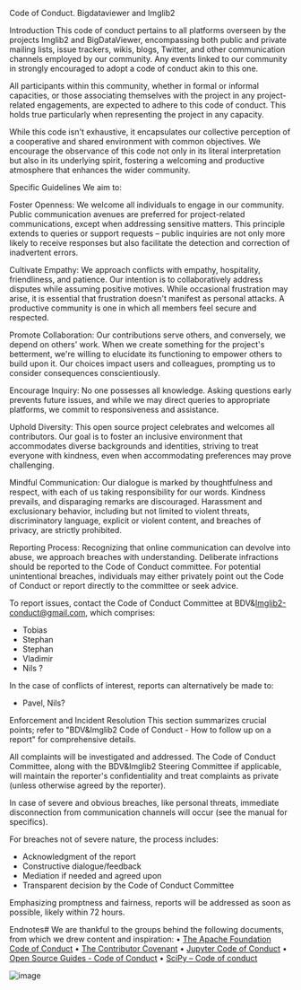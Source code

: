 Code of Conduct. Bigdataviewer and Imglib2 

Introduction
This code of conduct pertains to all platforms overseen by the projects Imglib2 and BigDataViewer, encompassing both public and private mailing lists, issue trackers, wikis, blogs, Twitter, and other communication channels employed by our community. Any events linked to our community in strongly encouraged to adopt a code of conduct akin to this one. 

All participants within this community, whether in formal or informal capacities, or those associating themselves with the project in any project-related engagements, are expected to adhere to this code of conduct. This holds true particularly when representing the project in any capacity.

While this code isn't exhaustive, it encapsulates our collective perception of a cooperative and shared environment with common objectives. We encourage the observance of this code not only in its literal interpretation but also in its underlying spirit, fostering a welcoming and productive atmosphere that enhances the wider community.

Specific Guidelines
We aim to:

Foster Openness: We welcome all individuals to engage in our community. Public communication avenues are preferred for project-related communications, except when addressing sensitive matters. This principle extends to queries or support requests – public inquiries are not only more likely to receive responses but also facilitate the detection and correction of inadvertent errors.

Cultivate Empathy: We approach conflicts with empathy, hospitality, friendliness, and patience. Our intention is to collaboratively address disputes while assuming positive motives. While occasional frustration may arise, it is essential that frustration doesn't manifest as personal attacks. A productive community is one in which all members feel secure and respected.

Promote Collaboration: Our contributions serve others, and conversely, we depend on others' work. When we create something for the project's betterment, we're willing to elucidate its functioning to empower others to build upon it. Our choices impact users and colleagues, prompting us to consider consequences conscientiously.

Encourage Inquiry: No one possesses all knowledge. Asking questions early prevents future issues, and while we may direct queries to appropriate platforms, we commit to responsiveness and assistance.

Uphold Diversity: This open source project celebrates and welcomes all contributors. Our goal is to foster an inclusive environment that accommodates diverse backgrounds and identities, striving to treat everyone with kindness, even when accommodating preferences may prove challenging.

Mindful Communication: Our dialogue is marked by thoughtfulness and respect, with each of us taking responsibility for our words. Kindness prevails, and disparaging remarks are discouraged. Harassment and exclusionary behavior, including but not limited to violent threats, discriminatory language, explicit or violent content, and breaches of privacy, are strictly prohibited.

Reporting Process: Recognizing that online communication can devolve into abuse, we approach breaches with understanding. Deliberate infractions should be reported to the Code of Conduct committee. For potential unintentional breaches, individuals may either privately point out the Code of Conduct or report directly to the committee or seek advice.

To report issues, contact the Code of Conduct Committee at 
 BDV&Imglib2-conduct@gmail.com, which comprises:

- Tobias 
- Stephan
- Stephan
- Vladimir 
- Nils ?

In the case of conflicts of interest, reports can alternatively be made to:

- Pavel, Nils? 


Enforcement and Incident Resolution
This section summarizes crucial points; refer to "BDV&Imglib2 Code of Conduct - How to follow up on a report" for comprehensive details.

All complaints will be investigated and addressed. The Code of Conduct Committee, along with the BDV&Imglib2 Steering Committee if applicable, will maintain the reporter's confidentiality and treat complaints as private (unless otherwise agreed by the reporter).

In case of severe and obvious breaches, like personal threats, immediate disconnection from communication channels will occur (see the manual for specifics).

For breaches not of severe nature, the process includes:

- Acknowledgment of the report
- Constructive dialogue/feedback
- Mediation if needed and agreed upon
- Transparent decision by the Code of Conduct Committee

Emphasizing promptness and fairness, reports will be addressed as soon as possible, likely within 72 hours.  


Endnotes#
We are thankful to the groups behind the following documents, from which we drew content and inspiration:
•	[The Apache Foundation Code of Conduct](https://www.apache.org/foundation/policies/conduct.html)
•	[The Contributor Covenant](https://www.contributor-covenant.org/version/1/4/code-of-conduct/)
•	[Jupyter Code of Conduct](https://github.com/jupyter/governance/tree/main/conduct)
•	[Open Source Guides - Code of Conduct](https://opensource.guide/code-of-conduct/)
•	[SciPy – Code of conduct](https://docs.scipy.org/doc/scipy/dev/conduct/code_of_conduct.html)

![image](https://github.com/nornil/imglib2_BDV/assets/12096956/78fa7a31-b365-4323-94b0-78d65f5fb024)

